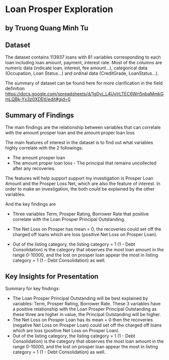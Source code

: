 # Loan Prosper Exploration
## by Truong Quang Minh Tu


## Dataset

The dataset contains 113937 loans with 81 variables corresponding to each loan including loan amount, payment, interest rate. Most of the columns are numeric data (indicate loan, interest, fee amount...), categorical data (Occupation, Loan Status...) and ordinal data (CreditGrade, LoanStatus...).

The summary of dataset can be found here for more clarification in the field definition https://docs.google.com/spreadsheets/d/1gDyi_L4UvIrLTEC6Wri5nbaMmkGmLQBk-Yx3z0XDEtI/edit#gid=0


## Summary of Findings

The main findings are the relationship between variables that can correlate with the amount prosper loan and the amount proper loan loss

The main features of interest in the dataset is to find out what variables highly correlate with the 2 followings: 
- The amount prosper loan 
- The amount proper loan loss - The principal that remains uncollected after any recoveries.

The features will help support support my investigation is Prosper Loan Amount and the Prosper Loss Net, which are also the feature of interest. In order to make an investigation, the both could be explained by the other variables.

And the key findings are 
- Three variables Term, Prosper Rating, Borrower Rate that positive correlate with the Loan Prosper Principal Outstanding. 

- The Net Loss on Prosper has mean = 0, the recoveries could set off the charged off loans which are loss (positive Net Loss on Prosper Loan).

- Out of the listing category, the listing category = 1 (1 - Debt Consolidation) is the category that observes the most loan amount in the range 0-10000, and the lost on prosper loan appear the most in listing category = 1 (1 - Debt Consolidation) as well.

## Key Insights for Presentation

Summary for key findings:
- The Loan Prosper Principal Outstanding will be best explained by variables: Term, Prosper Rating, Borrower Rate. These 3 variables have a positive relationship with the Loan Prosper Principal Outstanding as these three are higher in value, the Principal Outstanding will be higher. 
- The Net Loss on Prosper Loan has its mean = 0 then the recoveries (negative Net Loss on Prosper Loan) could set off the charged off loans which are loss (positive Net Loss on Prosper Loan).
- Out of the listing category, the listing category = 1 (1 - Debt Consolidation) is the category that observes the most loan amount in the range 0-10000, and the lost on prosper loan appear the most in listing category = 1 (1 - Debt Consolidation) as well.